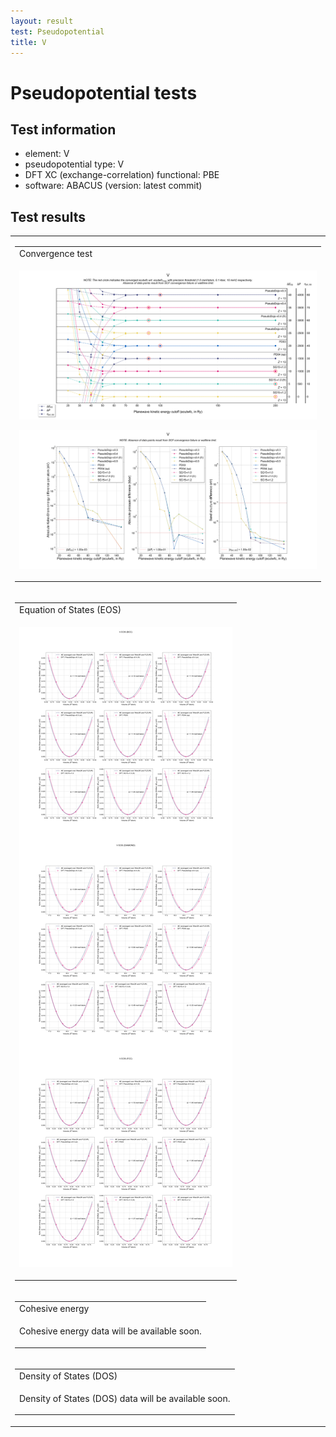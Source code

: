 ```yaml
---
layout: result
test: Pseudopotential
title: V
---
```


<h1>Pseudopotential tests</h1>
<h2>Test information</h2>
<ul><li>element: V</li>
<li>pseudopotential type: V</li>
<li>DFT XC (exchange-correlation) functional: PBE</li>
<li>software: ABACUS (version: latest commit)</li></ul><h2>Test results</h2>
<table>
<tr><td>
<table class="banner-frame">
    <tr>
        <td class="banner-header">Convergence test</td>
    </tr>
    <tr>
        <td class="banner-body">
<p align="center"><img src="V.svg" class="plain-figure"></p>
<p align="center"><img src="V_logplot.svg" class="plain-figure"></p>
        </td>
    </tr>
</table></td></tr>
<tr><td>
<table class="banner-frame">
    <tr>
        <td class="banner-header">Equation of States (EOS)</td>
    </tr>
    <tr>
        <td class="banner-body">
<p align="center"><img src="eos_V.png" class="plain-figure"></p>
        </td>
    </tr>
</table></td></tr>
<tr><td>
<table class="banner-frame">
    <tr>
        <td class="banner-header">Cohesive energy</td>
    </tr>
    <tr>
        <td class="banner-body">
<p align="center">Cohesive energy data will be available soon.</p>
        </td>
    </tr>
</table></td></tr>
<tr><td>
<table class="banner-frame">
    <tr>
        <td class="banner-header">Density of States (DOS)</td>
    </tr>
    <tr>
        <td class="banner-body">
<p align="center">Density of States (DOS) data will be available soon.</p>
        </td>
    </tr>
</table></td></tr>
</table>
